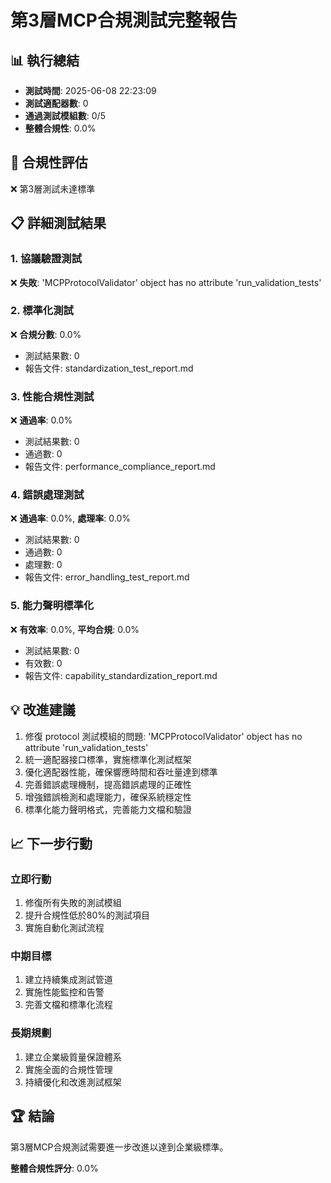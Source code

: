 
# 第3層MCP合規測試完整報告

## 📊 執行總結
- **測試時間**: 2025-06-08 22:23:09
- **測試適配器數**: 0
- **通過測試模組數**: 0/5
- **整體合規性**: 0.0%

## 🎯 合規性評估

❌ 第3層測試未達標準

## 📋 詳細測試結果

### 1. 協議驗證測試
❌ **失敗**: 'MCPProtocolValidator' object has no attribute 'run_validation_tests'

### 2. 標準化測試
❌ **合規分數**: 0.0%
- 測試結果數: 0
- 報告文件: standardization_test_report.md

### 3. 性能合規性測試
❌ **通過率**: 0.0%
- 測試結果數: 0
- 通過數: 0
- 報告文件: performance_compliance_report.md

### 4. 錯誤處理測試
❌ **通過率**: 0.0%, **處理率**: 0.0%
- 測試結果數: 0
- 通過數: 0
- 處理數: 0
- 報告文件: error_handling_test_report.md

### 5. 能力聲明標準化
❌ **有效率**: 0.0%, **平均合規**: 0.0%
- 測試結果數: 0
- 有效數: 0
- 報告文件: capability_standardization_report.md

## 💡 改進建議

1. 修復 protocol 測試模組的問題: 'MCPProtocolValidator' object has no attribute 'run_validation_tests'
2. 統一適配器接口標準，實施標準化測試框架
3. 優化適配器性能，確保響應時間和吞吐量達到標準
4. 完善錯誤處理機制，提高錯誤處理的正確性
5. 增強錯誤檢測和處理能力，確保系統穩定性
6. 標準化能力聲明格式，完善能力文檔和驗證

## 📈 下一步行動

### 立即行動
1. 修復所有失敗的測試模組
2. 提升合規性低於80%的測試項目
3. 實施自動化測試流程

### 中期目標
1. 建立持續集成測試管道
2. 實施性能監控和告警
3. 完善文檔和標準化流程

### 長期規劃
1. 建立企業級質量保證體系
2. 實施全面的合規性管理
3. 持續優化和改進測試框架

## 🏆 結論

第3層MCP合規測試需要進一步改進以達到企業級標準。

**整體合規性評分**: 0.0%

